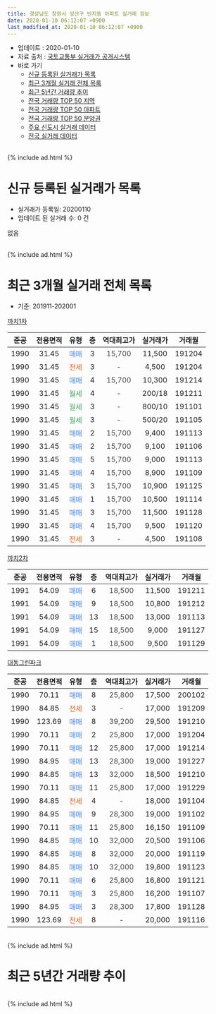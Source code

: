 ```yaml
---
title: 경상남도 창원시 성산구 반지동 아파트 실거래 정보
date: 2020-01-10 06:12:07 +0900
last_modified_at: 2020-01-10 06:12:07 +0900
---
```


* 업데이트 : 2020-01-10
* 자료 출처 : [국토교통부 실거래가 공개시스템](http://rt.molit.go.kr)
* 바로 가기
    * [신규 등록된 실거래가 목록](#신규-등록된-실거래가-목록)
    * [최근 3개월 실거래 전체 목록](#최근-3개월-실거래-전체-목록)
    * [최근 5년간 거래량 추이](#최근-5년간-거래량-추이)
    * [전국 거래량 TOP 50 지역](https://inasie.github.io/apt-trade-info/최근-3개월-전국에서-가장-거래가-많이-발생한-지역)
    * [전국 거래량 TOP 50 아파트](https://inasie.github.io/apt-trade-info/최근-3개월-전국에서-가장-거래가-많이-발생한-아파트)
    * [전국 거래량 TOP 50 분양권](https://inasie.github.io/apt-trade-info/최근-3개월-전국에서-가장-거래가-많이-발생한-분양권)
    * [주요 신도시 실거래 데이터](https://inasie.github.io/apt-trade-info/주요-신도시)
    * [전국 실거래 데이터](https://inasie.github.io/apt-trade-info/전국)
<br>
{% include ad.html %}
<br>

# 신규 등록된 실거래가 목록
* 실거래가 등록일: 20200110
* 업데이트 된 실거래 수: 0 건

없음

<br>
{% include ad.html %}
<br>

# 최근 3개월 실거래 전체 목록
* 기준: 201911-202001


[까치1차](https://search.naver.com/search.naver?query=%EA%B2%BD%EC%83%81%EB%82%A8%EB%8F%84+%EC%B0%BD%EC%9B%90%EC%8B%9C+%EC%84%B1%EC%82%B0%EA%B5%AC+%EB%B0%98%EC%A7%80%EB%8F%99+%EA%B9%8C%EC%B9%981%EC%B0%A8)

|준공|전용면적|유형|층|역대최고가|실거래가|거래월|
|:---:|:---:|:---:|:---:|:---:|:---:|:---:|
|1990|31.45|<span style="color:#4285f3">매매</span>|3|<span style="color:#444444">15,700</span>|11,500|191204|
|1990|31.45|<span style="color:#ff5a00">전세</span>|3|<span style="color:#444444">-</span>|4,500|191204|
|1990|31.45|<span style="color:#4285f3">매매</span>|4|<span style="color:#444444">15,700</span>|10,300|191214|
|1990|31.45|<span style="color:#34a853">월세</span>|4|<span style="color:#444444">-</span>|200/18|191211|
|1990|31.45|<span style="color:#34a853">월세</span>|3|<span style="color:#444444">-</span>|800/10|191101|
|1990|31.45|<span style="color:#34a853">월세</span>|3|<span style="color:#444444">-</span>|500/20|191105|
|1990|31.45|<span style="color:#4285f3">매매</span>|2|<span style="color:#444444">15,700</span>|9,400|191113|
|1990|31.45|<span style="color:#4285f3">매매</span>|2|<span style="color:#444444">15,700</span>|9,100|191106|
|1990|31.45|<span style="color:#4285f3">매매</span>|5|<span style="color:#444444">15,700</span>|9,000|191113|
|1990|31.45|<span style="color:#4285f3">매매</span>|4|<span style="color:#444444">15,700</span>|8,900|191109|
|1990|31.45|<span style="color:#4285f3">매매</span>|3|<span style="color:#444444">15,700</span>|10,900|191125|
|1990|31.45|<span style="color:#4285f3">매매</span>|1|<span style="color:#444444">15,700</span>|10,500|191114|
|1990|31.45|<span style="color:#4285f3">매매</span>|3|<span style="color:#444444">15,700</span>|11,500|191128|
|1990|31.45|<span style="color:#4285f3">매매</span>|4|<span style="color:#444444">15,700</span>|9,500|191120|
|1990|31.45|<span style="color:#ff5a00">전세</span>|3|<span style="color:#444444">-</span>|4,500|191108|

[까치2차](https://search.naver.com/search.naver?query=%EA%B2%BD%EC%83%81%EB%82%A8%EB%8F%84+%EC%B0%BD%EC%9B%90%EC%8B%9C+%EC%84%B1%EC%82%B0%EA%B5%AC+%EB%B0%98%EC%A7%80%EB%8F%99+%EA%B9%8C%EC%B9%982%EC%B0%A8)

|준공|전용면적|유형|층|역대최고가|실거래가|거래월|
|:---:|:---:|:---:|:---:|:---:|:---:|:---:|
|1991|54.09|<span style="color:#4285f3">매매</span>|6|<span style="color:#444444">18,500</span>|11,500|191211|
|1991|54.09|<span style="color:#4285f3">매매</span>|9|<span style="color:#444444">18,500</span>|10,800|191212|
|1991|54.09|<span style="color:#4285f3">매매</span>|13|<span style="color:#444444">18,500</span>|13,000|191113|
|1991|54.09|<span style="color:#4285f3">매매</span>|15|<span style="color:#444444">18,500</span>|9,000|191127|
|1991|54.09|<span style="color:#4285f3">매매</span>|1|<span style="color:#444444">18,500</span>|9,500|191129|

[대동그린파크](https://search.naver.com/search.naver?query=%EA%B2%BD%EC%83%81%EB%82%A8%EB%8F%84+%EC%B0%BD%EC%9B%90%EC%8B%9C+%EC%84%B1%EC%82%B0%EA%B5%AC+%EB%B0%98%EC%A7%80%EB%8F%99+%EB%8C%80%EB%8F%99%EA%B7%B8%EB%A6%B0%ED%8C%8C%ED%81%AC)

|준공|전용면적|유형|층|역대최고가|실거래가|거래월|
|:---:|:---:|:---:|:---:|:---:|:---:|:---:|
|1990|70.11|<span style="color:#4285f3">매매</span>|8|<span style="color:#444444">25,800</span>|17,500|200102|
|1990|84.85|<span style="color:#ff5a00">전세</span>|3|<span style="color:#444444">-</span>|17,000|191209|
|1990|123.69|<span style="color:#4285f3">매매</span>|8|<span style="color:#444444">39,200</span>|29,500|191210|
|1990|70.11|<span style="color:#4285f3">매매</span>|2|<span style="color:#444444">25,800</span>|17,000|191204|
|1990|70.11|<span style="color:#4285f3">매매</span>|12|<span style="color:#444444">25,800</span>|17,000|191214|
|1990|84.95|<span style="color:#4285f3">매매</span>|13|<span style="color:#444444">28,300</span>|19,000|191227|
|1990|84.85|<span style="color:#4285f3">매매</span>|13|<span style="color:#444444">32,000</span>|18,500|191210|
|1990|70.11|<span style="color:#4285f3">매매</span>|11|<span style="color:#444444">25,800</span>|17,000|191229|
|1990|84.85|<span style="color:#ff5a00">전세</span>|4|<span style="color:#444444">-</span>|18,000|191104|
|1990|84.95|<span style="color:#4285f3">매매</span>|9|<span style="color:#444444">28,300</span>|19,000|191102|
|1990|70.11|<span style="color:#4285f3">매매</span>|11|<span style="color:#444444">25,800</span>|16,150|191109|
|1990|84.85|<span style="color:#4285f3">매매</span>|10|<span style="color:#444444">32,000</span>|20,500|191106|
|1990|84.85|<span style="color:#4285f3">매매</span>|8|<span style="color:#444444">32,000</span>|20,000|191119|
|1990|84.85|<span style="color:#4285f3">매매</span>|10|<span style="color:#444444">32,000</span>|19,800|191123|
|1990|70.11|<span style="color:#4285f3">매매</span>|6|<span style="color:#444444">25,800</span>|16,800|191121|
|1990|70.11|<span style="color:#4285f3">매매</span>|3|<span style="color:#444444">25,800</span>|16,200|191107|
|1990|84.95|<span style="color:#4285f3">매매</span>|3|<span style="color:#444444">28,300</span>|17,800|191128|
|1990|123.69|<span style="color:#ff5a00">전세</span>|8|<span style="color:#444444">-</span>|20,000|191116|


<br>
{% include ad.html %}
<br>

# 최근 5년간 거래량 추이


<div style="width:100%;">
    <canvas id="deal_progress" height="200"></canvas>
</div>

<script>
new Chart(document.getElementById("deal_progress"), {
    type: 'line',
    data: {
        labels: ['201501','201502','201503','201504','201505','201506','201507','201508','201509','201510','201511','201512','201601','201602','201603','201604','201605','201606','201607','201608','201609','201610','201611','201612','201701','201702','201703','201704','201705','201706','201707','201708','201709','201710','201711','201712','201801','201802','201803','201804','201805','201806','201807','201808','201809','201810','201811','201812','201901','201902','201903','201904','201905','201906','201907','201908','201909','201910','201911','201912','202001'],
        datasets: [{
            label: '매매',
            pointRadius: 1,
            data: [14, 16, 32, 17, 22, 9, 14, 15, 8, 16, 6, 10, 4, 16, 27, 10, 12, 7, 14, 18, 10, 10, 7, 7, 5, 1, 6, 8, 6, 5, 2, 5, 5, 1, 4, 2, 6, 10, 5, 5, 4, 3, 3, 2, 2, 10, 11, 2, 5, 11, 13, 16, 4, 11, 8, 7, 5, 8, 19, 10, 1],
            borderColor: "rgba(255, 201, 14, 1)",
            backgroundColor: "rgba(255, 201, 14, 0.5)",
            fill: false,
            lineTension: 0
        },{
            label: '전월세',
            pointRadius: 1,
            data: [10, 9, 20, 10, 5, 9, 6, 2, 3, 8, 6, 9, 12, 4, 12, 8, 4, 4, 7, 11, 7, 8, 7, 1, 7, 8, 10, 7, 6, 8, 2, 5, 5, 4, 7, 7, 13, 8, 8, 12, 7, 14, 10, 3, 9, 6, 6, 4, 16, 4, 10, 13, 6, 6, 9, 7, 1, 6, 5, 3, 0],
            borderColor: "rgba(0, 141, 185, 1)",
            backgroundColor: "rgba(0, 141, 185, 0.5)",
            fill: false,
            lineTension: 0
        }
        ]
    },
    options: {
        responsive: true,
        title: {
            display: false
        },
        tooltips: {
            mode: 'index',
            intersect: false
        },
        hover: {
            mode: 'nearest',
            intersect: true
        },
        scales: {
            xAxes: [{
                display: true,
                scaleLabel: {
                    display: true,
                    labelString: '년/월'
                }
            }],
            yAxes: [{
                display: true,
                ticks: {
                    suggestedMin: 0,
                },
                scaleLabel: {
                    display: true,
                    labelString: '실거래 수'
                }
            }]
        }
    }
});

</script>


<br>
{% include ad.html %}
<br>


